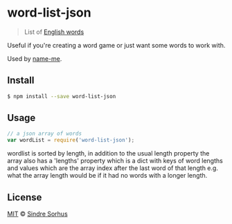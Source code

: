 # word-list-json

> List of [English words](https://github.com/atebits/Words/blob/master/Words/en.txt)

Useful if you're creating a word game or just want some words to work with.

Used by [name-me](https://github.com/calvinmetcalf/name-me).


## Install

```bash
$ npm install --save word-list-json
```


## Usage

```js
// a json array of words
var wordList = require('word-list-json');
```
wordlist is sorted by length, in addition to the usual length property the array also has a 'lengths' property which is a dict with keys of word lengths and values which are the array index after the last word of that length e.g. what the array length would be if it had no words with a longer length.


## License

[MIT](http://opensource.org/licenses/MIT) © [Sindre Sorhus](http://sindresorhus.com)
